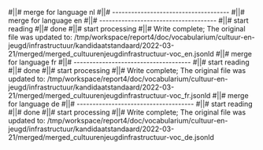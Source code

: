 #||# merge for language nl
#||# -------------------------------------
#||# merge for language en
#||# -------------------------------------
#||# start reading
#||# done
#||# start processing
#||# Write complete; The original file was updated to: /tmp/workspace/report4/doc/vocabularium/cultuur-en-jeugd/infrastructuur/kandidaatstandaard/2022-03-21/merged/merged_cultuurenjeugdinfrastructuur-voc_en.jsonld
#||# merge for language fr
#||# -------------------------------------
#||# start reading
#||# done
#||# start processing
#||# Write complete; The original file was updated to: /tmp/workspace/report4/doc/vocabularium/cultuur-en-jeugd/infrastructuur/kandidaatstandaard/2022-03-21/merged/merged_cultuurenjeugdinfrastructuur-voc_fr.jsonld
#||# merge for language de
#||# -------------------------------------
#||# start reading
#||# done
#||# start processing
#||# Write complete; The original file was updated to: /tmp/workspace/report4/doc/vocabularium/cultuur-en-jeugd/infrastructuur/kandidaatstandaard/2022-03-21/merged/merged_cultuurenjeugdinfrastructuur-voc_de.jsonld

